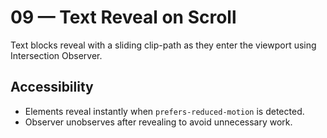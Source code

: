 # 09 — Text Reveal on Scroll

Text blocks reveal with a sliding clip-path as they enter the viewport using Intersection Observer.

## Accessibility
- Elements reveal instantly when `prefers-reduced-motion` is detected.
- Observer unobserves after revealing to avoid unnecessary work.
